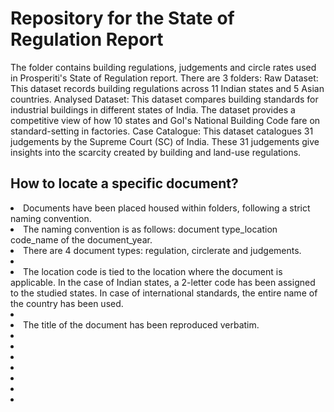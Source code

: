 # Repository for the State of Regulation Report
The folder contains building regulations, judgements and circle rates used in Prosperiti's State of Regulation report.
There are 3 folders:
Raw Dataset: This dataset records building regulations across 11 Indian states and 5 Asian countries.
Analysed Dataset: This dataset compares building standards for industrial buildings in different states of India. The dataset provides a competitive view of how 10 states and GoI's National Building Code fare on standard-setting in factories.
Case Catalogue: This dataset catalogues 31 judgements by the Supreme Court (SC) of India. These 31 judgements give insights into the scarcity created by building and land-use regulations.

## How to locate a specific document?
<li> Documents have been placed housed within folders, following a strict naming convention. </li>
<li> The naming convention is as follows: document type_location code_name of the document_year. </li>
<li> There are 4 document types: regulation, circlerate and judgements. <li>
<li> The </strong> location code </strong> is tied to the location where the document is applicable. In the case of Indian states, a 2-letter code has been assigned to the studied states. In case of international standards, the entire name of the country has been used.<li>
<li> The title of the document has been reproduced verbatim.<li> 
<li> <li> 
<li> <li> 
<li> <li> 
